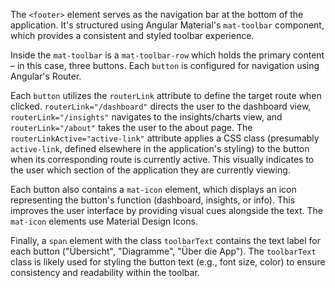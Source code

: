 The `<footer>` element serves as the navigation bar at the bottom of the application. It's structured using Angular Material's `mat-toolbar` component, which provides a consistent and styled toolbar experience.

Inside the `mat-toolbar` is a `mat-toolbar-row` which holds the primary content – in this case, three buttons. Each `button` is configured for navigation using Angular's Router.

Each `button` utilizes the `routerLink` attribute to define the target route when clicked. `routerLink="/dashboard"` directs the user to the dashboard view, `routerLink="/insights"` navigates to the insights/charts view, and `routerLink="/about"` takes the user to the about page. The `routerLinkActive="active-link"` attribute applies a CSS class (presumably `active-link`, defined elsewhere in the application's styling) to the button when its corresponding route is currently active. This visually indicates to the user which section of the application they are currently viewing.

Each button also contains a `mat-icon` element, which displays an icon representing the button's function (dashboard, insights, or info). This improves the user interface by providing visual cues alongside the text. The `mat-icon` elements use Material Design Icons.

Finally, a `span` element with the class `toolbarText` contains the text label for each button ("Übersicht", "Diagramme", "Über die App").  The `toolbarText` class is likely used for styling the button text (e.g., font size, color) to ensure consistency and readability within the toolbar.